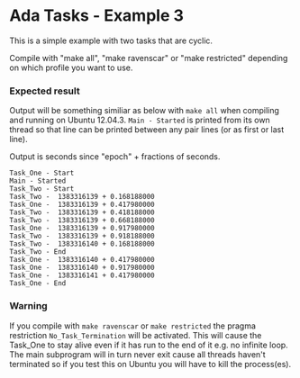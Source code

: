 Ada Tasks - Example 3
=====================
This is a simple example with two tasks that are cyclic.

Compile with "make all", "make ravenscar" or "make restricted" depending on
which profile you want to use.

### Expected result
Output will be something similiar as below with `make all` when compiling
and running on Ubuntu 12.04.3. `Main - Started` is printed from its own
thread so that line can be printed between any pair lines (or as first or
last line).

Output is seconds since "epoch" + fractions of seconds.

    Task_One - Start
    Main - Started
    Task_Two - Start
    Task_Two -  1383316139 + 0.168188000
    Task_One -  1383316139 + 0.417980000
    Task_Two -  1383316139 + 0.418188000
    Task_Two -  1383316139 + 0.668188000
    Task_One -  1383316139 + 0.917980000
    Task_Two -  1383316139 + 0.918188000
    Task_Two -  1383316140 + 0.168188000
    Task_Two - End
    Task_One -  1383316140 + 0.417980000
    Task_One -  1383316140 + 0.917980000
    Task_One -  1383316141 + 0.417980000
    Task_One - End

### Warning
If you compile with `make ravenscar` or `make restricted` the pragma
restriction `No_Task_Termination` will be activated. This will cause the
Task\_One to stay alive even if it has run to the end of it e.g. no infinite loop.
The main subprogram will in turn never exit cause all threads haven't
terminated so if you test this on Ubuntu you will have to kill the process(es).
